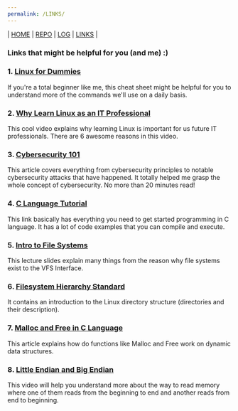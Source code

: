 ```yaml
---
permalink: /LINKS/
---
```

| [HOME](https://rakharayhan.github.io/os212/) | [REPO](https://github.com/rakharayhan/os212) | [LOG](/TXT/mylog.txt) | [LINKS]() |
### Links that might be helpful for you (and me) :)
### 1. [Linux for Dummies](https://www.dummies.com/computers/operating-systems/linux/linux-for-dummies-cheat-sheet/)
If you're a total beginner like me, this cheat sheet might be helpful for you to understand more of the commands we'll use on a daily basis.
### 2. [Why Learn Linux as an IT Professional](https://www.youtube.com/watch?v=LgD7adncEpc)
This cool video explains why learning Linux is important for us future IT professionals. There are 6 awesome reasons in this video.
### 3. [Cybersecurity 101](https://cybersecurityguide.org/resources/cybersecurity-101/)
This article covers everything from cybersecurity principles to notable cybersecurity attacks that have happened. It totally helped me grasp the whole concept of cybersecurity. No more than 20 minutes read! 
### 4. [C Language Tutorial](https://www.tutorialspoint.com/cprogramming/index.htm)
This link basically has everything you need to get started programming in C language. It has a lot of code examples that you can compile and execute. 
### 5. [Intro to File Systems](https://www.eecs.harvard.edu/~cs161/notes/intro-file-systems.pdf)
This lecture slides explain many things from the reason why file systems exist to the VFS Interface.
### 6. [Filesystem Hierarchy Standard](https://www.linuxjournal.com/content/filesystem-hierarchy-standard)
It contains an introduction to the Linux directory structure (directories and their description).
### 7. [Malloc and Free in C Language](https://computer.howstuffworks.com/c29.htm)
This article explains how do functions like Malloc and Free work on dynamic data structures. 
### 8. [Little Endian and Big Endian](https://www.youtube.com/watch?v=9Rgnl4o0Vv8)
This video will help you understand more about the way to read memory where one of them reads from the beginning to end and another reads from end to beginning.
